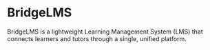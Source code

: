 # BridgeLMS
BridgeLMS is a lightweight Learning Management System (LMS) that connects learners and tutors through a single, unified platform.
